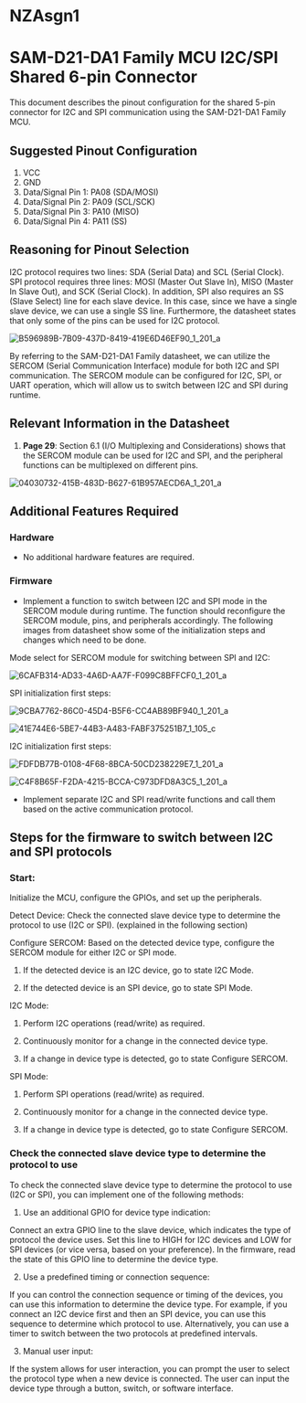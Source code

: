# NZAsgn1
# SAM-D21-DA1 Family MCU I2C/SPI Shared 6-pin Connector

This document describes the pinout configuration for the shared 5-pin connector for I2C and SPI communication using the SAM-D21-DA1 Family MCU.

## Suggested Pinout Configuration

1. VCC
2. GND
3. Data/Signal Pin 1: PA08 (SDA/MOSI)
4. Data/Signal Pin 2: PA09 (SCL/SCK)
5. Data/Signal Pin 3: PA10 (MISO)
6. Data/Signal Pin 4: PA11 (SS)

## Reasoning for Pinout Selection

I2C protocol requires two lines: SDA (Serial Data) and SCL (Serial Clock). SPI protocol requires three lines: MOSI (Master Out Slave In), MISO (Master In Slave Out), and SCK (Serial Clock). In addition, SPI also requires an SS (Slave Select) line for each slave device. In this case, since we have a single slave device, we can use a single SS line. Furthermore, the datasheet states that only some of the pins can be used for I2C protocol.

![B596989B-7B09-437D-8419-419E6D46EF90_1_201_a](https://user-images.githubusercontent.com/29590379/236282771-d3b443d7-75fe-4715-ac83-c77fb5ff77d0.jpeg)

By referring to the SAM-D21-DA1 Family datasheet, we can utilize the SERCOM (Serial Communication Interface) module for both I2C and SPI communication. The SERCOM module can be configured for I2C, SPI, or UART operation, which will allow us to switch between I2C and SPI during runtime.

## Relevant Information in the Datasheet

1. **Page 29**: Section 6.1 (I/O Multiplexing and Considerations) shows that the SERCOM module can be used for I2C and SPI, and the peripheral functions can be multiplexed on different pins.

![04030732-415B-483D-B627-61B957AECD6A_1_201_a](https://user-images.githubusercontent.com/29590379/236287369-494eef1b-c56f-4b5d-963c-accb0a8579a4.jpeg)

## Additional Features Required

### Hardware

- No additional hardware features are required.

### Firmware

- Implement a function to switch between I2C and SPI mode in the SERCOM module during runtime. The function should reconfigure the SERCOM module, pins, and peripherals accordingly. The following images from datasheet show some of the initialization steps and changes which need to be done.

Mode select for SERCOM module for switching between SPI and I2C:

![6CAFB314-AD33-4A6D-AA7F-F099C8BFFCF0_1_201_a](https://user-images.githubusercontent.com/29590379/236302241-6f71322c-65ba-46f2-8dc7-1c7f71d902b5.jpeg)

SPI initialization first steps:

![9CBA7762-86C0-45D4-B5F6-CC4AB89BF940_1_201_a](https://user-images.githubusercontent.com/29590379/236306823-f49856e3-7cfb-467f-916b-00ff71338d6e.jpeg)

![41E744E6-5BE7-44B3-A483-FABF375251B7_1_105_c](https://user-images.githubusercontent.com/29590379/236303130-ff4255c4-6b28-44d1-8961-124e38a4f8af.jpeg)

I2C initialization first steps:

![FDFDB77B-0108-4F68-8BCA-50CD238229E7_1_201_a](https://user-images.githubusercontent.com/29590379/236307742-4a638694-96ce-4eda-bb6b-d6269566f853.jpeg)

![C4F8B65F-F2DA-4215-BCCA-C973DFD8A3C5_1_201_a](https://user-images.githubusercontent.com/29590379/236308253-d3a1d86f-bc68-4eea-9bbd-d49ad3c7b819.jpeg)

- Implement separate I2C and SPI read/write functions and call them based on the active communication protocol.

## Steps for the firmware to switch between I2C and SPI protocols

### Start: 
Initialize the MCU, configure the GPIOs, and set up the peripherals.

Detect Device: Check the connected slave device type to determine the protocol to use (I2C or SPI). (explained in the following section)

Configure SERCOM: Based on the detected device type, configure the SERCOM module for either I2C or SPI mode.

1. If the detected device is an I2C device, go to state I2C Mode.

2. If the detected device is an SPI device, go to state SPI Mode.

I2C Mode:

1. Perform I2C operations (read/write) as required.

2. Continuously monitor for a change in the connected device type.

3. If a change in device type is detected, go to state Configure SERCOM.

SPI Mode:

1. Perform SPI operations (read/write) as required.

2. Continuously monitor for a change in the connected device type.

3. If a change in device type is detected, go to state Configure SERCOM.

### Check the connected slave device type to determine the protocol to use

To check the connected slave device type to determine the protocol to use (I2C or SPI), you can implement one of the following methods:

1. Use an additional GPIO for device type indication: 

Connect an extra GPIO line to the slave device, which indicates the type of protocol the device uses. Set this line to HIGH for I2C devices and LOW for SPI devices (or vice versa, based on your preference). In the firmware, read the state of this GPIO line to determine the device type.

2. Use a predefined timing or connection sequence: 

If you can control the connection sequence or timing of the devices, you can use this information to determine the device type. For example, if you connect an I2C device first and then an SPI device, you can use this sequence to determine which protocol to use. Alternatively, you can use a timer to switch between the two protocols at predefined intervals.

3. Manual user input: 

If the system allows for user interaction, you can prompt the user to select the protocol type when a new device is connected. The user can input the device type through a button, switch, or software interface.
